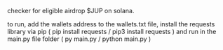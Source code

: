 checker for eligible airdrop $JUP on solana. 

to run, add the wallets address to the wallets.txt file, install the requests library via pip ( pip install requests / pip3 install requests ) and run in the main.py file folder ( py main.py / python main.py )
